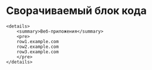 # Сворачиваемый блок кода

```markup
<details>
    <summary>Веб-приложения</summary>
    <pre>
    row1.example.com
    row2.example.com
    row3.example.com
    </pre>
</details>
```

